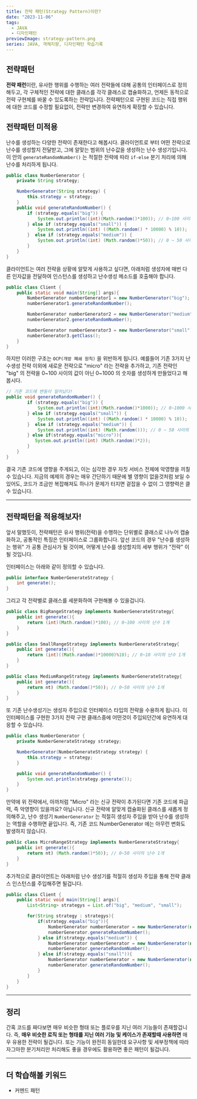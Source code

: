 ```yaml
---
title: 전략 패턴(Strategy Pattern)이란?
date: "2023-11-06"
tags:
  - JAVA
  - 디자인패턴
previewImage: strategy-pattern.png
series: JAVA, 객체지향, 디자인패턴 학습기록
---
```


## 전략패턴

**전략 패런**이란, 유사한 행위를 수행하는 여러 전략들에 대해 공통의 인터페이스로 정의해두고, 각 구체적인 전략에 대한 클래스를 각각 클래스로 캡슐화하고, 언제든 동적으로 전략 구현체를 바꿀 수 있도록하는 전략입니다. 전략패턴으로 구현된 코드는 직접 행위에 대한 코드를 수정할 필요없이, 전략만 변경하여 유연하게 확장할 수 있습니다.

## 전략패턴 미적용

난수를 생성하는 다양한 전략이 존재한다고 해봅시다. 클라이언트로 부터 어떤 전략으로 난수를 생성할지 전달받고, 그에 알맞는 범위의 난수값을 생성하는 난수 생성기입니다. 이 안의 `generateRandomNumber()` 는 적절한 전략에 따라 `if-else` 분기 처리에 의해 난수를 처리하게 됩니다.

```java
public class NumberGenerator {
    private String strategy;

    NumberGenerator(String strategy) {
        this.strategy = strategy;
    }
    public void generateRandomNumber() {
        if (strategy.equals("big")) {
            System.out.println((int)(Math.random()*100)); // 0~100 사이의 난수
        } else if (strategy.equals("small")) {
            System.out.println((int) ((Math.random() * 10000) % 10));  // 0~10 사이의 난수
        }  else if (strategy.equals("medium")) {
            System.out.println((int) (Math.random()*50)); // 0 ~ 50 사이의 난수
        }
    }
}
```

클라이언트는 여러 전략을 상황에 알맞게 사용하고 싶다면, 아래처럼 생성자에 매번 다른 인자값을 전달하여 인스턴스를 생성하고 난수생성 메소드를 호출해야 합니다.

```java
public class Client {
    public static void main(String[] args){
        NumberGenerator numberGenerator1 = new NumberGenerator("big");
        numberGenerator1.generateRandomNumber();

        NumberGenerator numberGenerator2 = new NumberGenerator("medium");
        numberGenerator2.generateRandomNumber();

        NumberGenerator numberGenerator3 = new NumberGenerator("small");
        numberGenerator3.getClass();
    }
}
```

하지만 이러한 구조는 `OCP(개방 폐쇄 원칙)` 을 위반하게 됩니다. 예를들어 기존 3가지 난수생성 전략 이외에 새로운 전략으로 "micro" 라는 전략을 추가하고, 기존 전략인 "big" 의 전략을 0~100 사이의 값이 아닌 0~1000 의 숫자를 생성하게 만들었다고 해봅시다.

```java
// 기존 코드에 변동이 일어났다!
public void generateRandomNumber() {
        if (strategy.equals("big")) {
            System.out.println((int)(Math.random()*1000)); // 0~1000 사이의 난수
        } else if (strategy.equals("small")) {
            System.out.println((int) ((Math.random() * 10000) % 10));  // 0~10 사이의 난수
        }  else if (strategy.equals("medium")) {
            System.out.println((int) (Math.random())); // 0 ~ 50 사이의 난수
        } else if(strategy.equals("micro")){
           System.out.println((int) (Math.random()*2));
        }
    }
}
```

결국 기존 코드에 영향을 주게되고, 이는 심각한 경우 자칫 서비스 전체에 악영향을 끼칠 수 있습니다. 지금의 예제의 경우는 매우 간단하기 때문에 별 영향이 없을것처럼 보일 수 있어도, 코드가 조금만 복잡해져도 하나가 문제가 터지면 겉잡을 수 없이 그 영향력은 클 수 있습니다.

---

## 전략패턴을 적용해보자!

앞서 말했듯이, 전략패턴은 유사 행위(전략)을 수행하는 단위별로 클래스로 나누어 캡슐화하고, 공통적인 특징은 인터페이스로 그룹화합니다. 앞선 코드의 경우 "난수를 생성하는 행위" 가 공통 관심사가 될 것이며, 어떻게 난수를 생성할지의 세부 행위가 "전략" 이 될 것입니다.

인터페이스는 아래와 같이 정의할 수 있습니다.

```java
public interface NumberGenerateStrategy {
    int generate();
}
```

그리고 각 전략별로 클래스를 세분화하여 구현해볼 수 있을겁니다.

```java
public class BigRangeStrategy implements NumberGenerateStrategy{
    public int generate(){
        return (int)(Math.random()*100); // 0~100 사이의 난수 1개
    }
}

public class SmallRangeStrategy implements NumberGenerateStrategy{
    public int generate(){
        return (int)((Math.random()*10000)%10); // 0~10 사이의 난수 1개
    }
}

public class MediumRangeStrategy implements NumberGenerateStrategy{
    public int generate(){
        return nt) (Math.random()*50)); // 0~50 사이의 난수 1개
    }
}
```

또 기존 난수생성기는 생성자 주입으로 인터페이스 타입의 전략을 수용하게 됩니다. 이 인터페이스를 구현한 3가지 전략 구현 클래스중에 어떤것이 주입되던간에 유연하게 대응할 수 있습니다.

```java
public class NumberGenerator {
    private NumberGenerateStrategy strategy;

    NumberGenerator(NumberGenerateStrategy strategy) {
        this.strategy = strategy;
    }

    public void generateRandomNumber() {
        System.out.println(strategy.generate());
    }
}
```

만약에 위 전략에서, 아까처럼 "Micro" 라는 신규 전략이 추가된다면 기존 코드에 파급력, 즉 악영향이 있을까요? 아닙니다. 신규 전략에 알맞게 캡슐화된 클래스를 새롭게 정의해주고, 난수 생성기 `NumberGenerator` 는 적절히 생성자 주입을 받아 난수를 생성하는 역할을 수행하면 끝입니다. 즉, 기존 코드 NumberGenerator 에는 아무런 변화도 발생하지 않습니다.

```java
public class MicroRangeStrategy implements NumberGenerateStrategy{
    public int generate(){
        return nt) (Math.random()*50)); // 0~50 사이의 난수 1개
    }
}
```

추가적으로 클라이언트는 아래처럼 난수 생성기를 적절히 생성자 주입을 통해 전략 클래스 인스턴스를 주입해주면 될겁니다.

```java
public class Client {
    public static void main(String[] args){
        List<String> strategys = List.of("big", "medium", "small");

        for(String strategy : strategys){
            if(strategy.equals("big")){
                NumberGenerator numberGenerator = new NumberGenerator(new BigRangeStrategy());
                numberGenerator.generateRandomNumber();
            } else if(strategy.equals("medium")) {
                NumberGenerator numberGenerator = new NumberGenerator(new SmallRangeStrategy());
                numberGenerator.generateRandomNumber();
            } else if(strategy.equals("small")){
                NumberGenerator numberGenerator = new NumberGenerator(new SmallRangeStrategy());
                numberGenerator.generateRandomNumber();
            }
        }
    }
}
```

---

## 정리

간혹 코드를 짜다보면 매우 비슷한 형태 또는 플로우를 지닌 여러 기능들이 존재할겁니다. 즉, **매우 비슷한 로직 또는 형태를 지닌 여러 기능 및 케이스가 존재할때 사용하면** 매우 유용한 전략이 될겁니다. 또는 기능이 완전히 동일한데 요구사항 및 세부정책에 따라 자그마한 분기처리만 처리해도 좋을 경우에도 활용하면 좋은 패턴이 될겁니다.

---

## 더 학습해볼 키워드

- 커멘드 패턴
